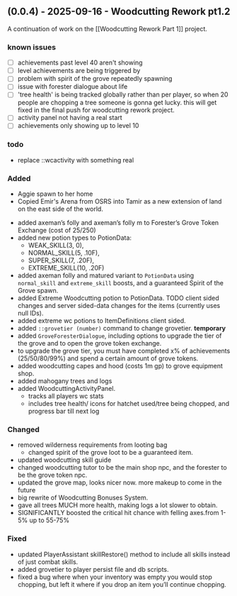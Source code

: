 ## (0.0.4) - 2025-09-16 - Woodcutting Rework pt1.2

A continuation of work on the [[Woodcutting Rework Part 1]] project.  

### known issues
- [ ] achievements past level 40 aren't showing
- [ ] level achievements are being triggered by 
- [ ] problem with spirit of the grove repeatedly spawning
- [ ] issue with forester dialogue about life
- [ ] 'tree health' is being tracked globally rather than per player, so when 20 people are chopping a tree someone is gonna get lucky. this will get fixed in the final push for woodcutting rework project. 
- [ ] activity panel not having a real start
- [ ] achievements only showing up to level 10
### todo
- replace ::wcactivity with something real
### Added  
- Aggie spawn to her home
- Copied Emir's Arena from OSRS into Tamir as a new extension of land on the east side of the world.
* added axeman’s folly and axeman’s folly m to Forester’s Grove Token Exchange (cost of 25/250) 
* added new potion types to PotionData:  
  * WEAK_SKILL(3, 0),  
  * NORMAL_SKILL(5, .10F),  
  * SUPER_SKILL(7, .20F),  
  * EXTREME_SKILL(10, .20F)  
* added axeman folly and matured variant to `PotionData` using `normal_skill` and `extreme_skill` boosts, and a guaranteed Spirit of the Grove spawn.  
* added Extreme Woodcutting potion to PotionData. TODO client sided changes and server sided-data changes for the items (currently uses null IDs).  
* added extreme wc potions to ItemDefinitions client sided.  
* added `::grovetier (number)` command to change grovetier.  **temporary**
* added `GroveForesterDialogue`, including options to upgrade the tier of the grove and to open the grove token exchange.  
* to upgrade the grove tier, you must have completed x% of achievements (25/50/80/99%) and spend a certain amount of grove tokens.  
* added woodcutting capes and hood (costs 1m gp) to grove equipment shop.  
* added mahogany trees and logs
* added WoodcuttingActivityPanel.
	* tracks all players wc stats
	* includes tree health/ icons for hatchet used/tree being chopped, and progress bar till next log
  
### Changed  
* removed wilderness requirements from looting bag  
  * changed spirit of the grove loot to be a guaranteed item.  
* updated woodcutting skill guide  
* changed woodcutting tutor to be the main shop npc, and the forester to be the grove token npc.  
* updated the grove map, looks nicer now. more makeup to come in the future  
* big rewrite of Woodcutting Bonuses System.  
* gave all trees MUCH more health, making logs a lot slower to obtain.  
* SIGNIFICANTLY boosted the critical hit chance with felling axes.from 1-5% up to 55-75%  
### Fixed  
* updated PlayerAssistant skillRestore() method to include all skills instead of just combat skills.  
* added grovetier to player persist file and db scripts.  
* fixed a bug where when your inventory was empty you would stop chopping, but left it where if you drop an item you’ll continue chopping.  